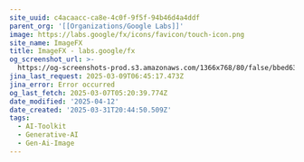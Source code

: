 ```yaml
---
site_uuid: c4acaacc-ca8e-4c0f-9f5f-94b46d4a4ddf
parent_org: '[[Organizations/Google Labs]]'
image: https://labs.google/fx/icons/favicon/touch-icon.png
site_name: ImageFX
title: ImageFX - labs.google/fx
og_screenshot_url: >-
  https://og-screenshots-prod.s3.amazonaws.com/1366x768/80/false/bbed634f3183b3e34309f8fff72b4af7c71ddb7c972052130a0a828169c0f9f0.jpeg
jina_last_request: 2025-03-09T06:45:17.473Z
jina_error: Error occurred
og_last_fetch: 2025-03-07T05:20:39.774Z
date_modified: '2025-04-12'
date_created: '2025-03-31T20:44:50.509Z'
tags:
  - AI-Toolkit
  - Generative-AI
  - Gen-Ai-Image
---
```





































